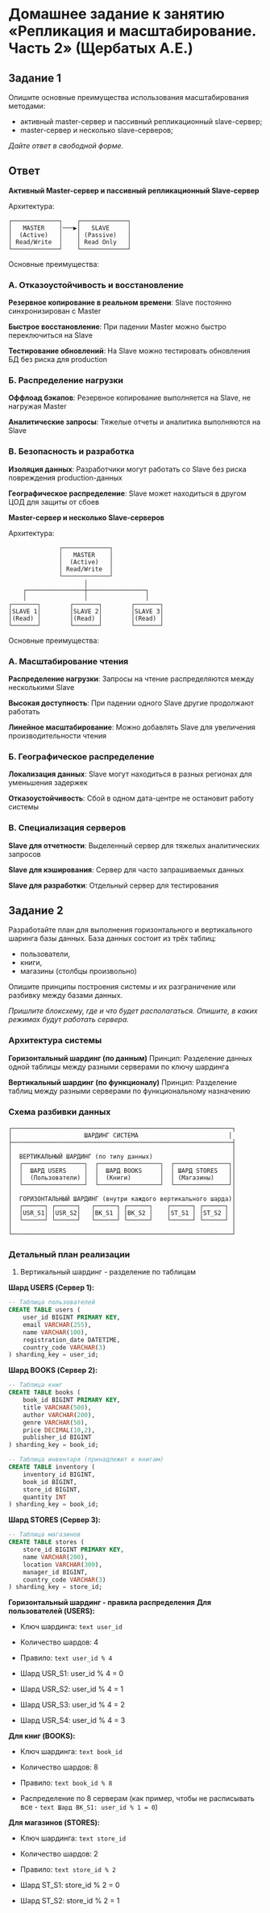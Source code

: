 # Домашнее задание к занятию «Репликация и масштабирование. Часть 2» (Щербатых А.Е.)
## Задание 1
Опишите основные преимущества использования масштабирования методами:

- активный master-сервер и пассивный репликационный slave-сервер;
- master-сервер и несколько slave-серверов;

*Дайте ответ в свободной форме.*

## Ответ

**Активный Master-сервер и пассивный репликационный Slave-сервер**

Архитектура:

``` text
┌─────────────┐    ┌─────────────┐
│   MASTER    │───▶│   SLAVE     │
│  (Active)   │    │ (Passive)   │
│ Read/Write  │    │ Read Only   │
└─────────────┘    └─────────────┘
```
Основные преимущества:

### А. Отказоустойчивость и восстановление

**Резервное копирование в реальном времени**: Slave постоянно синхронизирован с Master 

**Быстрое восстановление**: При падении Master можно быстро переключиться на Slave

**Тестирование обновлений**: На Slave можно тестировать обновления БД без риска для production

### Б. Распределение нагрузки

**Оффлоад бэкапов**: Резервное копирование выполняется на Slave, не нагружая Master

**Аналитические запросы**: Тяжелые отчеты и аналитика выполняются на Slave

### В. Безопасность и разработка

**Изоляция данных**: Разработчики могут работать со Slave без риска повреждения production-данных

**Географическое распределение**: Slave может находиться в другом ЦОД для защиты от сбоев

**Master-сервер и несколько Slave-серверов**

Архитектура:

``` text
              ┌─────────────┐
              │   MASTER    │
              │  (Active)   │
              │ Read/Write  │
              └─────────────┘
                     │
    ┌────────────────┼────────────────┐
    │                │                │
┌───────┐        ┌───────┐        ┌───────┐
│SLAVE 1│        │SLAVE 2│        │SLAVE 3│
│(Read) │        │(Read) │        │(Read) │
└───────┘        └───────┘        └───────┘
```
Основные преимущества:
### А. Масштабирование чтения ###

**Распределение нагрузки**: Запросы на чтение распределяются между несколькими Slave

**Высокая доступность**: При падении одного Slave другие продолжают работать

**Линейное масштабирование**: Можно добавлять Slave для увеличения производительности чтения

### Б. Географическое распределение ###

**Локализация данных**: Slave могут находиться в разных регионах для уменьшения задержек

**Отказоустойчивость**: Сбой в одном дата-центре не остановит работу системы

### В. Специализация серверов ###

**Slave для отчетности**: Выделенный сервер для тяжелых аналитических запросов

**Slave для кэширования**: Сервер для часто запрашиваемых данных

**Slave для разработки**: Отдельный сервер для тестирования

## Задание 2
Разработайте план для выполнения горизонтального и вертикального шаринга базы данных. База данных состоит из трёх таблиц:

- пользователи,
- книги,
- магазины (столбцы произвольно)
  
Опишите принципы построения системы и их разграничение или разбивку между базами данных.

*Пришлите блоксхему, где и что будет располагаться. Опишите, в каких режимах будут работать сервера.*

### Архитектура системы
**Горизонтальный шардинг (по данным)**
Принцип: Разделение данных одной таблицы между разными серверами по ключу шардинга

**Вертикальный шардинг (по функционалу)**
Принцип: Разделение таблиц между разными серверами по функциональному назначению

### Схема разбивки данных
``` text
┌─────────────────────────────────────────────────────────────┐
│                    ШАРДИНГ СИСТЕМА                         │
├─────────────────────────────────────────────────────────────┤
│                                                             │
│  ВЕРТИКАЛЬНЫЙ ШАРДИНГ (по типу данных)                      │
│  ┌─────────────────┐  ┌─────────────────┐  ┌───────────────┐│
│  │  ШАРД USERS     │  │  ШАРД BOOKS     │  │ ШАРД STORES   ││
│  │  (Пользователи) │  │  (Книги)        │  │ (Магазины)    ││
│  └─────────────────┘  └─────────────────┘  └───────────────┘│
│                                                             │
│  ГОРИЗОНТАЛЬНЫЙ ШАРДИНГ (внутри каждого вертикального шарда)│
│  ┌──────┐ ┌──────┐   ┌──────┐ ┌──────┐    ┌──────┐ ┌──────┐ │
│  │USR_S1│ │USR_S2│   │BK_S1 │ │BK_S2 │    │ST_S1 │ │ST_S2 │ │
│  └──────┘ └──────┘   └──────┘ └──────┘    └──────┘ └──────┘ │
│                                                             │
└─────────────────────────────────────────────────────────────┘
```

### Детальный план реализации
1. Вертикальный шардинг - разделение по таблицам
   
**Шард USERS (Сервер 1):**

``` sql
-- Таблица пользователей
CREATE TABLE users (
    user_id BIGINT PRIMARY KEY,
    email VARCHAR(255),
    name VARCHAR(100),
    registration_date DATETIME,
    country_code VARCHAR(3)
) sharding_key = user_id;
```
**Шард BOOKS (Сервер 2):**
``` sql
-- Таблица книг
CREATE TABLE books (
    book_id BIGINT PRIMARY KEY,
    title VARCHAR(500),
    author VARCHAR(200),
    genre VARCHAR(50),
    price DECIMAL(10,2),
    publisher_id BIGINT
) sharding_key = book_id;

-- Таблица инвентаря (принадлежит к книгам)
CREATE TABLE inventory (
    inventory_id BIGINT,
    book_id BIGINT,
    store_id BIGINT,
    quantity INT
) sharding_key = book_id;
```
**Шард STORES (Сервер 3):**
``` sql
-- Таблица магазинов
CREATE TABLE stores (
    store_id BIGINT PRIMARY KEY,
    name VARCHAR(200),
    location VARCHAR(300),
    manager_id BIGINT,
    country_code VARCHAR(3)
) sharding_key = store_id;
```
**Горизонтальный шардинг - правила распределения**
**Для пользователей (USERS):**

- Ключ шардинга: ``` text user_id ```

- Количество шардов: 4

- Правило: ``` text user_id % 4 ```

- Шард USR_S1: user_id % 4 = 0

- Шард USR_S2: user_id % 4 = 1

- Шард USR_S3: user_id % 4 = 2

- Шард USR_S4: user_id % 4 = 3

**Для книг (BOOKS):**

- Ключ шардинга:  ``` text book_id  ```

- Количество шардов: 8

- Правило:  ``` text book_id % 8  ```

- Распределение по 8 серверам (как пример, чтобы не расписывать все - ``` text Шард BK_S1: user_id % 1 = 0 ```)

**Для магазинов (STORES):**

- Ключ шардинга:  ``` text store_id  ```

- Количество шардов: 2

- Правило:  ``` text store_id % 2  ```

- Шард ST_S1: store_id % 2 = 0

- Шард ST_S2: store_id % 2 = 1
